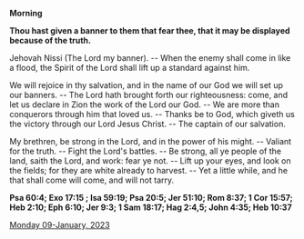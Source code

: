 **Morning**

**Thou hast given a banner to them that fear thee, that it may be displayed because of the truth.**
 
Jehovah Nissi (The Lord my banner). -- When the enemy shall come in like a flood, the Spirit of the Lord shall lift up a standard against him.
 
We will rejoice in thy salvation, and in the name of our God we will set up our banners. -- The Lord hath brought forth our righteousness: come, and let us declare in Zion the work of the Lord our God. -- We are more than conquerors through him that loved us. -- Thanks be to God, which giveth us the victory through our Lord Jesus Christ. -- The captain of our salvation.
 
My brethren, be strong in the Lord, and in the power of his might. -- Valiant for the truth. -- Fight the Lord's battles. -- Be strong, all ye people of the land, saith the Lord, and work: fear ye not. -- Lift up your eyes, and look on the fields; for they are white already to harvest. -- Yet a little while, and he that shall come will come, and will not tarry.  

**Psa 60:4; Exo 17:15 ; Isa 59:19; Psa 20:5; Jer 51:10; Rom 8:37; 1 Cor 15:57; Heb 2:10; Eph 6:10; Jer 9:3; 1 Sam 18:17; Hag 2:4,5; John 4:35; Heb 10:37**

[Monday 09-January, 2023](https://t.me/daily_light)
